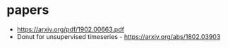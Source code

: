# papers

- https://arxiv.org/pdf/1902.00663.pdf
- Donut for unsupervised timeseries - https://arxiv.org/abs/1802.03903
